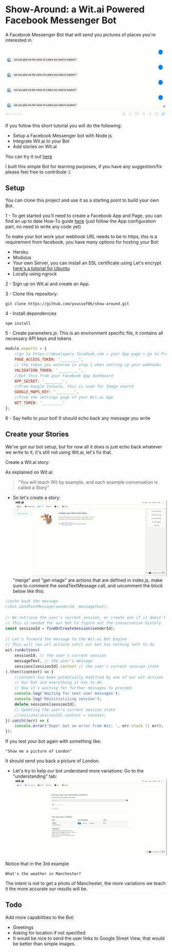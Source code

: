 Show-Around: a Wit.ai Powered Facebook Messenger Bot 
====================================================
A Facebook Messenger Bot that will send you pictures of places you're interested in.

![Bot screen](img/wit3.gif)

If you follow this short tutorial you will do the following:
- Setup a Facebook Messenger bot with Node js
- Integrate Wit.ai to your Bot
- Add stories on Wit.ai

You can try it out [here](#)

I built this simple Bot for learning purposes, if you have any suggestion/fix please feel free to contribute :)

Setup
-----
You can clone this project and use it as a starting point to build your own Bot.

1 - To get started you'll need to create a Facebook App and Page, you can find an up to date How-To guide [here](https://developers.facebook.com/docs/messenger-platform/guides/quick-start) (just follow the App configuration part, no need to write any code yet)

To make your bot work your webhook URL needs to be in https, this is a requirement from facebook, you have many options for hosting your Bot:
- Heroku
- Modulus
- Your own Server, you can install an SSL certificate using Let's encrypt [here's a tutorial for Ubuntu](https://www.digitalocean.com/community/tutorials/how-to-secure-apache-with-let-s-encrypt-on-ubuntu-16-04) 
- Locally using ngrock

2 - Sign up on Wit.ai and create an App. 

3 - Clone this repository:
```
git clone https://github.com/youssef06/show-around.git
```

4 - Install dependencies
```
npm install
```

5 - Create parameters.js:
 This is an environment specific file, it contains all necessary API keys and tokens
```javascript
module.exports = {
    //go to https://developers.facebook.com > your App page > go to Products > Messenger> under 'Token Generation' select your App, then just copy the token
    PAGE_ACCESS_TOKEN: '________',
    // the token you entered in step 1 when setting up your webhooks 
    VALIDATION_TOKEN: '_________',
    //Get this from your Facebook App dashboard
    APP_SECRET: '________',
    //From Google Console, this is used for Image search
    GOOGLE_MAPS_KEY: '________',
    //From the settings page of your Wit.ai App
    WIT_TOKEN: '_________'
};
```

6 - Say hello to your bot!
It should echo back any message you write

Create your Stories
-------------------
We've got our bot setup, but for now all it does is just echo back whatever we write to it, it's still not using Wit.ai, let's fix that.

Create a Wit.ai story:

As explained on Wit.ai: 
> "You will teach Wit by example, and each example conversation is called a Story"

- So let's create a story:
![Create a story on Wit.ai](img/wit1.gif)
"merge" and "get-image" are actions that are defined in index.js, make sure to comment the sendTextMessage call, and uncomment the block below like this:


```javascript
//echo back the message
//bot.sendTextMessage(senderId, messageText);

// We retrieve the user's current session, or create one if it doesn't exist
// This is needed for our bot to figure out the conversation history
const sessionId = findOrCreateSession(senderId);

// Let's forward the message to the Wit.ai Bot Engine
// This will run all actions until our bot has nothing left to do
wit.runActions(
    sessionId, // the user's current session
    messageText, // the user's message
    sessions[sessionId].context // the user's current session state
).then((context) => {
    //context has been potentially modified by one of our wit actions
    // Our bot did everything it has to do.
    // Now it's waiting for further messages to proceed.
    console.log('Waiting for next user messages');
    console.log('Reinitializing session');
    delete sessions[sessionId];
    // Updating the user's current session state
    //sessions[sessionId].context = context;
}).catch((err) => {
    console.error('Oops! Got an error from Wit: ', err.stack || err);
});
```
If you test your bot again with something like:
```
"Show me a picture of London"
```
It should send you back a picture of London.
- Let's try to help our bot understand more variations:
Go to the "understanding" tab:
![Understanding on Wit.ai](img/wit2.gif)
 
 Notice that in the 3rd example
 ```
 What's the weather in Manchester?
 ```
 The intent is not to get a photo of Manchester, the more variations we teach it the more accurate our results will be.
 
 
 Todo
 -----
 Add more capabilities to the Bot:
 - Greetings
 - Asking for location if not specified
 - It would be nice to send the user links to Google Street View, that would be better than simple images.
